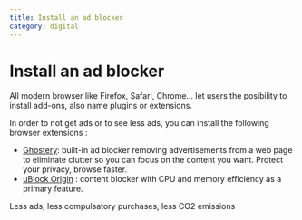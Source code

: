 ```yaml
---
title: Install an ad blocker
category: digital
---
```


# Install an ad blocker

All modern browser like Firefox, Safari, Chrome... let users the posibility to install add-ons, also name plugins or extensions.

In order to not get ads or to see less ads, you can install the following browser extensions :

- [Ghostery](https://addons.mozilla.org/da/firefox/addon/ghostery/): built-in ad blocker removing advertisements from a web page to eliminate clutter so you can focus on the content you want. Protect your privacy, browse faster.
- [uBlock Origin](https://addons.mozilla.org/da/firefox/addon/ublock-origin/) : content blocker with CPU and memory efficiency as a primary feature.

Less ads, less compulsatory purchases, less CO2 emissions
